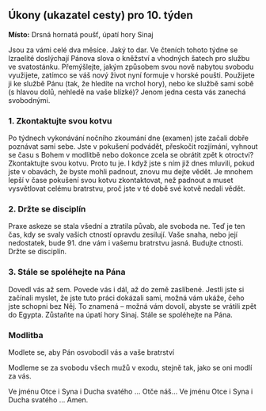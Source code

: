 ## Úkony (ukazatel cesty) pro 10. týden

**Místo:** Drsná hornatá poušť, úpatí hory Sinaj

Jsou za vámi celé dva měsíce. Jaký to dar. Ve čteních tohoto týdne se Izraelité doslýchají Pánova slova o
kněžství a vhodných šatech pro službu ve svatostánku. Přemýšlejte, jakým způsobem svou nově nabytou
svobodu využijete, zatímco se váš nový život nyní formuje v horské poušti. Použijete ji ke službě Pánu (tak, že
hledíte na vrchol hory), nebo ke službě sami sobě (s hlavou dolů, nehledě na vaše blízké)? Jenom jedna cesta
vás zanechá svobodnými.

### 1. Zkontaktujte svou kotvu

Po týdnech vykonávání nočního zkoumání dne (examen) jste začali dobře poznávat sami sebe. Jste v pokušení podvádět, přeskočit rozjímání, vyhnout se času s Bohem v modlitbě nebo dokonce zcela se obrátit zpět k otroctví? Zkontaktujte svou kotvu. Proto tu je. I když jste s ním již dnes mluvili, pokud jste v obavách, že byste mohli padnout, znovu mu dejte vědět. Je mnohem lepší v čase pokušení svou kotvu zkontaktovat, než padnout a muset vysvětlovat celému bratrstvu, proč jste v té době své kotvě nedali vědět.

### 2. Držte se disciplín

Praxe askeze se stala všední a ztratila půvab, ale svoboda ne. Teď je ten čas, kdy se svaly vašich ctností opravdu zesilují. Vaše snaha, nebo její nedostatek, bude 91. dne vám i vašemu bratrstvu jasná. Budujte ctnosti. Držte se disciplín.

### 3. Stále se spoléhejte na Pána

Dovedl vás až sem. Povede vás i dál, až do země zaslíbené. Jestli jste si začínali myslet, že jste tuto práci dokázali sami, možná vám ukáže, čeho jste schopni bez Něj. To znamená – možná vám dovolí, abyste se vrátili zpět do Egypta. Zůstaňte na úpatí hory Sinaj. Stále se spoléhejte na Pána.

### Modlitba

Modlete se, aby Pán osvobodil vás a vaše bratrství

Modleme se za svobodu všech mužů v exodu, stejně tak, jako se oni modlí za vás.

Ve jménu Otce i Syna i Ducha svatého … Otče náš… Ve jménu Otce i Syna i Ducha svatého … Amen.
